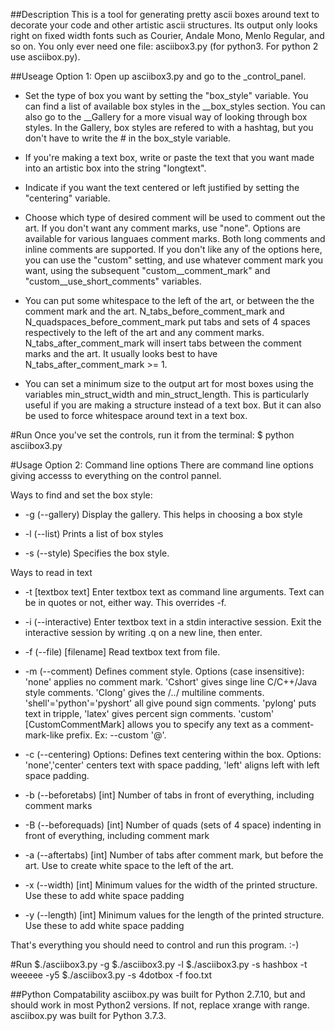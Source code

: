 ##Description
This is a tool for generating pretty ascii boxes around text to decorate your code and other artistic ascii structures. Its output only looks right on fixed width fonts such as Courier, Andale Mono, Menlo Regular, and so on. You only ever need one file: asciibox3.py (for python3. For python 2 use asciibox.py). 

##Useage Option 1: Open up asciibox3.py and go to the _control_panel. 

* Set the type of box you want by setting the "box_style" variable. You can find a list of available box styles in the __box_styles section. You can also go to the __Gallery for a more visual way of looking through box styles. In the Gallery, box styles are refered to with a hashtag, but you don't have to write the # in the box_style variable. 

* If you're making a text box, write or paste the text that you want made into an artistic box into the string "longtext". 

* Indicate if you want the text centered or left justified by setting the "centering" variable.

* Choose which type of desired comment will be used to comment out the art. If you don't want any comment marks, use "none". Options are available for various languaes comment marks. Both long comments and inline comments are supported. If you don't like any of the options here, you can use the "custom" setting, and use whatever comment mark you want, using the subsequent "custom__comment_mark" and "custom__use_short_comments" variables.

* You can put some whitespace to the left of the art, or between the the comment mark and the art. N_tabs_before_comment_mark and N_quadspaces_before_comment_mark put tabs and sets of 4 spaces respectively to the left of the art and any comment marks. N_tabs_after_comment_mark will insert tabs between the comment marks and the art. It usually looks best to have N_tabs_after_comment_mark >= 1. 

* You can set a minimum size to the output art for most boxes using the variables min_struct_width and min_struct_length. This is particularly useful if you are making a structure instead of a text box. But it can also be used to force whitespace around text in a text box. 

#Run 
Once you've set the controls, run it from the terminal:
$ python asciibox3.py

#Usage Option 2: Command line options
There are command line options giving accesss to everything on the control pannel. 

Ways to find and set the box style:
* -g (--gallery) Display the gallery. This helps in choosing a box style

* -l (--list) Prints a list of box styles

* -s (--style) Specifies the box style. 

Ways to read in text
* -t [textbox text] Enter textbox text as command line arguments. Text can be in quotes or not, either way. This overrides -f.

* -i (--interactive) Enter textbox text in a stdin interactive session. Exit the interactive session by writing .q on a new line, then enter.

* -f (--file) [filename] Read textbox text from file. 

* -m (--comment) Defines comment style. Options (case insensitive): 'none' applies no comment mark. 'Cshort' gives singe line C/C++/Java style comments. 'Clong' gives the /*..*/ multiline comments. 'shell'='python'='pyshort' all give pound sign comments. 'pylong' puts text in tripple, 'latex' gives percent sign comments. 'custom' [CustomCommentMark] allows you to specify any text as a comment-mark-like prefix. Ex: --custom '@'.

* -c (--centering) Options: Defines text centering within the box. Options: 'none','center' centers text with space padding, 'left' aligns left with left space padding.

* -b (--beforetabs) [int] Number of tabs in front of everything, including comment marks

* -B (--beforequads) [int] Number of quads (sets of 4 space) indenting in front of everything, including comment mark

* -a (--aftertabs) [int] Number of tabs after comment mark, but before the art. Use to create white space to the left of the art.

* -x (--width) [int] Minimum values for the width of the printed structure. Use these to add white space padding

* -y (--length) [int] Minimum values for the length of the printed structure. Use these to add white space padding


That's everything you should need to control and run this program. 
:-)

#Run 
$./asciibox3.py -g
$./asciibox3.py -l
$./asciibox3.py -s hashbox -t weeeee -y5
$./asciibox3.py -s 4dotbox -f foo.txt

##Python Compatability
asciibox.py was built for Python 2.7.10, but and should work in most Python2 versions. If not, replace xrange with range.
asciibox.py was built for Python 3.7.3.

